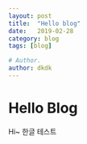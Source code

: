 ```yaml
---
layout: post
title:  "Hello blog"
date:   2019-02-28
category: blog
tags: [blog]

# Author.
author: dkdk
---
```


# Hello Blog
Hi~
한글 테스트

